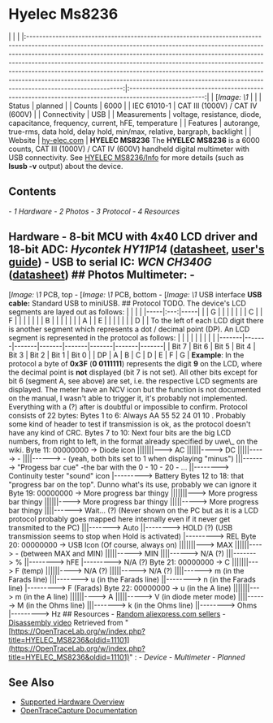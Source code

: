 # Hyelec Ms8236
| | | |:-----------------------------------------------------------------------------------------------------------------------------------------------------------------------------------------------------------------------------------------------------------------------------------------------------------------------------------------------------------------------------------------------------------------------------------------------------------------------------------------------------------------:|:-----------------------------------------------------------------------------------------------------:| | [*Image: \1* | | | Status | planned | | Counts | 6000 | | IEC 61010-1 | CAT III (1000V) / CAT IV (600V) | | Connectivity | USB | | Measurements | voltage, resistance, diode, capacitance, frequency, current, hFE, temperature | | Features | autorange, true-rms, data hold, delay hold, min/max, relative, bargraph, backlight | | Website | [hy-elec.com](http://www.hy-elec.com/En/Default.aspx) | **HYELEC MS8236** The **HYELEC MS8236** is a 6000 counts, CAT III (1000V) / CAT IV (600V) handheld digital multimeter with USB connectivity. See [HYELEC MS8236/Info](https://OpenTraceLab.org/w/index.php?title=HYELEC_MS8236/Info&action=edit&redlink=1 "HYELEC MS8236/Info \(page does not exist\)") for more details (such as **lsusb -v** output) about the device.
## Contents
\- *1 Hardware* \- *2 Photos* \- *3 Protocol* \- *4 Resources*
## Hardware \- **8-bit MCU with 4x40 LCD driver and 18-bit ADC**: *Hycontek HY11P14* ([datasheet](http://www.hycontek.com/attachments/MSP/DS-HY11P14_EN.pdf), [user's guide](http://www.hycontek.com/attachments/MSP/UG-HY11S14_EN.pdf)) \- **USB to serial IC**: *WCN CH340G* ([datasheet](http://www.wch.cn/downfile/79)) ## Photos **Multimeter**: \-
[*Image: \1*
PCB, top
\-
[*Image: \1*
PCB, bottom
\-
[*Image: \1*
USB interface
**USB cable:** Standard USB to miniUSB. ## Protocol TODO. The device's LCD segments are layed out as follows: | | | | |-----|:---:|-----| | | G | | | | | | | C | | F | | | | | | | B | | | | | | | A | | E | | | | | | | D | | To the left of each LCD digit there is another segment which represents a dot / decimal point (DP). An LCD segment is represented in the protocol as follows: | | | | | | | | | |-------|-------|-------|-------|-------|-------|-------|-------| | Bit 7 | Bit 6 | Bit 5 | Bit 4 | Bit 3 | Bit 2 | Bit 1 | Bit 0 | | DP | A | B | C | D | E | F | G | **Example**: In the protocol a byte of **0x3F** (**0 0111111**) represents the digit **9** on the LCD, where the decimal point is **not** displayed (bit 7 is not set). All other bits except for bit 6 (segment A, see above) are set, i.e. the respective LCD segments are displayed. The meter have an NCV icon but the function is not documented on the manual, I wasn't able to trigger it, it's probably not implemented. Everything with a (?) after is doubtful or impossible to confirm. Protocol consists of 22 bytes: Bytes 1 to 6: Always AA 55 52 24 01 10 . Probably some kind of header to test if transmission is ok, as the protocol doesn't have any kind of CRC. Bytes 7 to 10: Next four bits are the big LCD numbers, from right to left, in the format already specified by uwe\\_ on the wiki. Byte 11: 00000000 -\> Diode icon |||||||---> AC ||||||----> DC |||||-----> - ||||------> - (yeah, both bits set to 1 when displaying "minus") |||-------> "Progess bar cue" -the bar with the 0 - 10 - 20 - ... ||--------> Continuity tester "sound" icon |---------> Battery Bytes 12 to 18: that "progress bar on the top". Dunno what's its use, probably we can ignore it Byte 19: 00000000 -\> More progress bar thingy |||||||---> More progress bar thingy ||||||----> More progress bar thingy |||||-----> More progress bar thingy ||||------> Wait... (?) (Never shown on the PC but as it is a LCD protocol probably goes mapped here internally even if it never get transmited to the PC) |||-------> Auto ||--------> HOLD (?) (USB transmission seems to stop when Hold is activated) |---------> REL Byte 20: 00000000 -\> USB Icon (Of course, always on) |||||||---> MAX ||||||----> - (between MAX and MIN) |||||-----> MIN ||||------> N/A (?) |||-------> % ||--------> hFE |---------> N/A (?) Byte 21: 00000000 -\> C |||||||---> F (temp) ||||||----> N/A (?) |||||-----> N/A (?) ||||------> m (in the Farads line) |||-------> u (in the Farads line) ||--------> n (in the Farads line) |---------> F (Farads) Byte 22: 00000000 -\> u (in the A line) |||||||---> m (in the A line) ||||||----> A |||||-----> V (in diode meter mode) ||||------> M (in the Ohms line) |||-------> k (in the Ohms line) ||--------> Ohms |---------> Hz ## Resources \- [Random aliexpress.com sellers](http://de.aliexpress.com/wholesale?SearchText=hyelec+ms8236) \- [Disassembly video](https://www.youtube.com/watch?v=ATL0LDTqyQQ)
Retrieved from "[https://OpenTraceLab.org/w/index.php?title=HYELEC_MS8236&oldid=11101](https://OpenTraceLab.org/w/index.php?title=HYELEC_MS8236&oldid=11101)"
: \- *Device* \- *Multimeter* \- *Planned*
## See Also
- [Supported Hardware Overview](../supported-hardware.md)
- [OpenTraceCapture Documentation](../../opentracecapture/overview.md)
